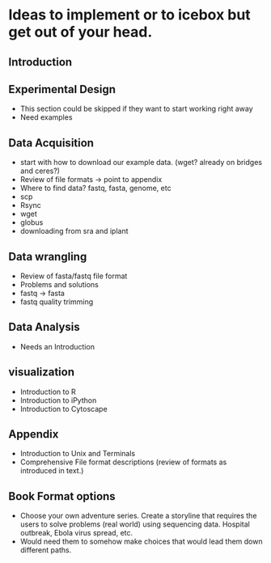 # Ideas to implement or to icebox but get out of your head.

## Introduction

## Experimental Design
- This section could be skipped if they want to start working right away
- Need examples

## Data Acquisition
- start with how to download our example data. (wget? already on bridges and ceres?)
- Review of file formats -> point to appendix
- Where to find data? fastq, fasta, genome, etc
- scp
- Rsync
- wget
- globus
- downloading from sra and iplant

## Data wrangling
- Review of fasta/fastq file format
- Problems and solutions
 - fastq -> fasta
 - fastq quality trimming
## Data Analysis
- Needs an Introduction


## visualization

- Introduction to R
- Introduction to iPython
- Introduction to Cytoscape

## Appendix
- Introduction to Unix and Terminals
- Comprehensive File format descriptions (review of formats as introduced in text.)




## Book Format options

- Choose your own adventure series.  Create a storyline that requires the users to solve problems (real world) using sequencing data.  Hospital outbreak, Ebola virus spread, etc.  
 - Would need them to somehow make choices that would lead them down different paths.
